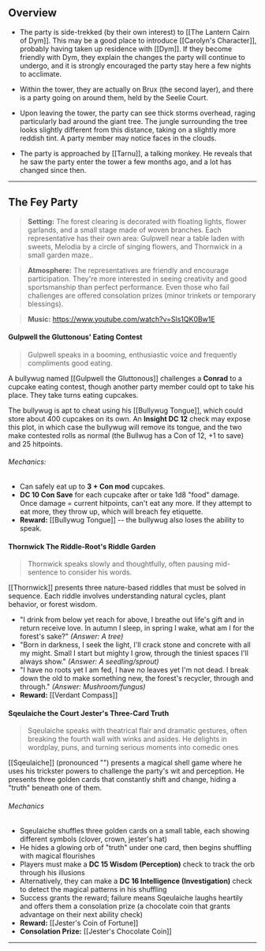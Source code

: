 ## Overview
- The party is side-trekked (by their own interest) to [[The Lantern Cairn of Dym]]. This may be a good place to introduce [[Carolyn's Character]], probably having taken up residence with [[Dym]]. If they become friendly with Dym, they explain the changes the party will continue to undergo, and it is strongly encouraged the party stay here a few nights to acclimate. 

- Within the tower, they are actually on Brux (the second layer), and there is a party going on around them, held by the Seelie Court.

- Upon leaving the tower, the party can see thick storms overhead, raging particularly bad around the giant tree. The jungle surrounding the tree looks slightly different from this distance, taking on a slightly more reddish tint. A party member may notice faces in the clouds.

- The party is approached by [[Tarnu]], a talking monkey. He reveals that he saw the party enter the tower a few months ago, and a lot has changed since then.


---

## The Fey Party
>**Setting:** The forest clearing is decorated with floating lights, flower garlands, and a small stage made of woven branches. Each representative has their own area: Gulpwell near a table laden with sweets, Melodia by a circle of singing flowers, and Thornwick in a small garden maze..

>**Atmosphere:** The representatives are friendly and encourage participation. They're more interested in seeing creativity and good sportsmanship than perfect performance. Even those who fail challenges are offered consolation prizes (minor trinkets or temporary blessings).

>**Music:** https://www.youtube.com/watch?v=Sls1QK0Bw1E


#### Gulpwell the Gluttonous' Eating Contest
>Gulpwell speaks in a booming, enthusiastic voice and frequently compliments good eating.

A bullywug named [[Gulpwell the Gluttonous]] challenges a **Conrad** to a cupcake eating contest, though another party member could opt to take his place. They take turns eating cupcakes.

The bullywug is apt to cheat using his [[Bullywug Tongue]], which could store about 400 cupcakes on its own. An **Insight DC 12** check may expose this plot, in which case the bullywug will remove its tongue, and the two make contested rolls as normal (the Bullwug has a Con of 12, +1 to save) and 25 hitpoints.

###### Mechanics:
- Can safely eat up to **3 + Con mod** cupcakes.
- **DC 10 Con Save** for each cupcake after or take 1d8 "food" damage. Once damage = current hitpoints, can't eat any more. If they attempt to eat more, they throw up, which will breach fey etiquette. 
- **Reward:** [[Bullywug Tongue]] -- the bullywug also loses the ability to speak.

#### Thornwick The Riddle-Root's Riddle Garden
>Thornwick speaks slowly and thoughtfully, often pausing mid-sentence to consider his words.

[[Thornwick]] presents three nature-based riddles that must be solved in sequence. Each riddle involves understanding natural cycles, plant behavior, or forest wisdom.

- "I drink from below yet reach for above, I breathe out life's gift and in return receive love. In autumn I sleep, in spring I wake, what am I for the forest's sake?" _(Answer: A tree)_
- "Born in darkness, I seek the light, I'll crack stone and concrete with all my might. Small I start but mighty I grow, through the tiniest spaces I'll always show." _(Answer: A seedling/sprout)_
- "I have no roots yet I am fed, I have no leaves yet I'm not dead. I break down the old to make something new, the forest's recycler, through and through." _(Answer: Mushroom/fungus)_
- **Reward:** [[Verdant Compass]]

#### Sqeulaiche the Court Jester's Three-Card Truth
>Sqeulaiche speaks with theatrical flair and dramatic gestures, often breaking the fourth wall with winks and asides. He delights in wordplay, puns, and turning serious moments into comedic ones

[[Sqeulaiche]] (pronounced "") presents a magical shell game where he uses his trickster powers to challenge the party's wit and perception. He presents three golden cards that constantly shift and change, hiding a "truth" beneath one of them.

###### Mechanics
- Sqeulaiche shuffles three golden cards on a small table, each showing different symbols (clover, crown, jester's hat)
- He hides a glowing orb of "truth" under one card, then begins shuffling with magical flourishes
- Players must make a **DC 15 Wisdom (Perception)** check to track the orb through his illusions
- Alternatively, they can make a **DC 16 Intelligence (Investigation)** check to detect the magical patterns in his shuffling
- Success grants the reward; failure means Sqeulaiche laughs heartily and offers them a consolation prize (a chocolate coin that grants advantage on their next ability check)
- **Reward:** [[Jester's Coin of Fortune]]
- **Consolation Prize:** [[Jester's Chocolate Coin]]

---
